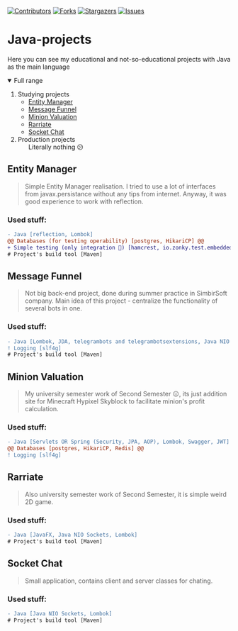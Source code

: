 <!--
*** I took another user's excellent readme as the basis, 
*** because you have to start somewhere! Many thanks 
*** to him for providing the material 🙂
*** https://github.com/othneildrew/Best-README-Template
-->


<!-- PROJECT SHIELDS -->
<!--
*** I'm using markdown "reference style" links for readability.
*** Reference links are enclosed in brackets [ ] instead of parentheses ( ).
*** See the bottom of this document for the declaration of the reference variables
*** for contributors-url, forks-url, etc. This is an optional, concise syntax you may use.
*** https://www.markdownguide.org/basic-syntax/#reference-style-links
-->
[![Contributors][contributors-shield]][contributors-url]
[![Forks][forks-shield]][forks-url]
[![Stargazers][stars-shield]][stars-url]
[![Issues][issues-shield]][issues-url]

<!--ReadMe-Header-->
# Java-projects
Here you can see my educational and not-so-educational projects with Java as the main language


<details open="open">
  <summary>Full range</summary>
  <ol>
    <li>
      <a>Studying projects</a>
      <ul>
        <li><a href="#entity-manager">Entity Manager</a></li>
        <li><a href="#message-funnel">Message Funnel</a></li>
        <li><a href="#minion-valuation">Minion Valuation</a></li>
        <li><a href="#rarriate">Rarriate</a></li>
        <li><a href="#socket-chat">Socket Chat</a></li>
      </ul>
    </li>
    <li>
      <a>Production projects</a>
      <ul>
         Literally nothing 😕
      </ul>
    </li>
  </ol>
</details>


## Entity Manager

> Simple Entity Manager realisation. I tried to use a lot of interfaces from javax.persistance without any tips from internet. Anyway, it was good experience to work with reflection.

### Used stuff:
```diff
- Java [reflection, Lombok]
@@ Databases (for testing operability) [postgres, HikariCP] @@
+ Simple testing (only integration 🙁) [hamcrest, io.zonky.test.embedded-postgres, junit]
# Project's build tool [Maven]
```

## Message Funnel

> Not big back-end project, done during summer practice in SimbirSoft company. Main idea of this project - centralize the functionality of several bots in one.

### Used stuff:
```diff
- Java [Lombok, JDA, telegrambots and telegrambotsextensions, Java NIO Sockets]
! Logging [slf4g]
# Project's build tool [Maven]
```

## Minion Valuation

> My university semester work of Second Semester 😐, its just addition site for Minecraft Hypixel Skyblock to facilitate minion's profit calculation.

### Used stuff:
```diff
- Java [Servlets OR Spring (Security, JPA, AOP), Lombok, Swagger, JWT]
@@ Databases [postgres, HikariCP, Redis] @@
! Logging [slf4g]
```

## Rarriate

> Also university semester work of Second Semester, it is simple weird 2D game.

### Used stuff:
```diff
- Java [JavaFX, Java NIO Sockets, Lombok]
# Project's build tool [Maven]
```

## Socket Chat

> Small application, contains client and server classes for chating.

### Used stuff:
```diff
- Java [Java NIO Sockets, Lombok]
# Project's build tool [Maven]
```



<!-- MARKDOWN LINKS & IMAGES -->
<!-- https://www.markdownguide.org/basic-syntax/#reference-style-links -->
[contributors-shield]: https://img.shields.io/github/contributors/OneWayDream/Java-Projects.svg?style=for-the-badge
[contributors-url]: https://github.com/OneWayDream/Java-projects/graphs/contributors
[forks-shield]: https://img.shields.io/github/forks/OneWayDream/Java-Projects.svg?style=for-the-badge
[forks-url]: https://github.com/OneWayDream/Java-projects/network/members
[stars-shield]: https://img.shields.io/github/stars/OneWayDream/Java-Projects.svg?style=for-the-badge
[stars-url]: https://github.com/OneWayDream/Java-projects/stargazers
[issues-shield]: https://img.shields.io/github/issues/OneWayDream/Java-Projects.svg?style=for-the-badge
[issues-url]: https://github.com/OneWayDream/Java-projects/issues
